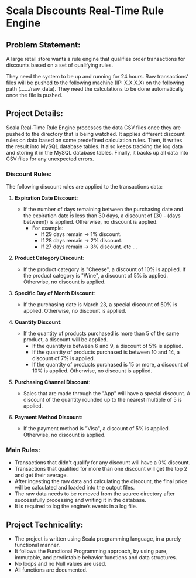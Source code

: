 # Scala Discounts Real-Time Rule Engine

## Problem Statement:
A large retail store wants a rule engine that qualifies order transactions for discounts based on a set of qualifying rules.

They need the system to be up and running for 24 hours. Raw transactions’ files will be pushed to the following machine (IP: X.X.X.X) on the following path (……/raw_data). They need the calculations to be done automatically once the file is pushed.

## Project Details:
Scala Real-Time Rule Engine processes the data CSV files once they are pushed to the directory that is being watched. It applies different discount rules on data based on some predefined calculation rules. Then, it writes the result into MySQL database tables. It also keeps tracking the log data and storing it in the MySQL database tables. Finally, it backs up all data into CSV files for any unexpected errors.

### Discount Rules:
The following discount rules are applied to the transactions data:

1. **Expiration Date Discount**:
   - If the number of days remaining between the purchasing date and the expiration date is less than 30 days, a discount of (30 - (days between)) is applied. Otherwise, no discount is applied.
     - For example:
       - If 29 days remain -> 1% discount.
       - If 28 days remain -> 2% discount.
       - If 27 days remain -> 3% discount. etc …

2. **Product Category Discount**:
   - If the product category is "Cheese", a discount of 10% is applied. If the product category is "Wine", a discount of 5% is applied. Otherwise, no discount is applied.

3. **Specific Day of Month Discount**:
   - If the purchasing date is March 23, a special discount of 50% is applied. Otherwise, no discount is applied.

4. **Quantity Discount**:
   - If the quantity of products purchased is more than 5 of the same product, a discount will be applied.
     - If the quantity is between 6 and 9, a discount of 5% is applied.
     - If the quantity of products purchased is between 10 and 14, a discount of 7% is applied.
     - If the quantity of products purchased is 15 or more, a discount of 10% is applied. Otherwise, no discount is applied.

5. **Purchasing Channel Discount**:
   - Sales that are made through the "App" will have a special discount. A discount of the quantity rounded up to the nearest multiple of 5 is applied.

6. **Payment Method Discount**:
   - If the payment method is "Visa", a discount of 5% is applied. Otherwise, no discount is applied.

### Main Rules:
- Transactions that didn't qualify for any discount will have a 0% discount.
- Transactions that qualified for more than one discount will get the top 2 and get their average.
- After ingesting the raw data and calculating the discount, the final price will be calculated and loaded into the output files.
- The raw data needs to be removed from the source directory after successfully processing and writing it in the database.
- It is required to log the engine’s events in a log file.

## Project Technicality:
- The project is written using Scala programming language, in a purely functional manner.
- It follows the Functional Programming approach, by using pure, immutable, and predictable behavior functions and data structures.
- No loops and no Null values are used.
- All functions are documented.
